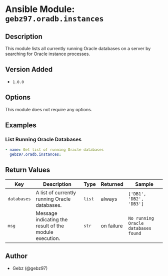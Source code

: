 # Ansible Module: `gebz97.oradb.instances`

## Description

This module lists all currently running Oracle databases on a server by searching for Oracle instance processes.

## Version Added

- `1.0.0`

## Options

This module does not require any options.

## Examples

### List Running Oracle Databases

```yaml
- name: Get list of running Oracle databases
  gebz97.oradb.instances:
```

## Return Values

| Key        | Description                                          | Type   | Returned   | Sample                    |
|------------|------------------------------------------------------|--------|------------|----------------------------|
| `databases`| A list of currently running Oracle databases.        | `list` | always     | `['DB1', 'DB2', 'DB3']`    |
| `msg`      | Message indicating the result of the module execution.| `str`  | on failure | `No running Oracle databases found` |


## Author

- Gebz (@gebz97)